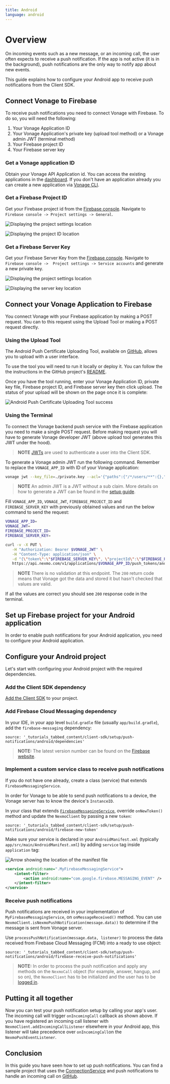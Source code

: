 ```yaml
---
title: Android
language: android
---
```


# Overview

On incoming events such as a new message, or an incoming call, the user often expects to receive a push notification. If the app is not active (it is in the background), push notifications are the only way to notify app about new events.

This guide explains how to configure your Android app to receive push notifications from the Client SDK.

## Connect Vonage to Firebase

To receive push notifications you need to connect Vonage with Firebase. To do so, you will need the following:

1. Your Vonage Application ID
1. Your Vonage Application's private key (upload tool method) or a Vonage admin JWT (terminal method)
1. Your Firebase project ID
1. Your Firebase server key

### Get a Vonage application ID

Obtain your Vonage API Application id. You can access the existing applications in the [dashboard](https://dashboard.nexmo.com/voice/your-applications). If you don't have an application already you can create a new application via [Vonage CLI](/client-sdk/setup/create-your-application).

### Get a Firebase Project ID

Get your Firebase project id from the [Firebase console](https://console.firebase.google.com/). Navigate to `Firebase console -> Project settings -> General`.

![Displaying the project settings location](/screenshots/setup/client-sdk/set-up-push-notifications/firebase-project-settings.png)

![Displaying the project ID location](/screenshots/setup/client-sdk/set-up-push-notifications/firebase-project-id.png)

### Get a Firebase Server Key

Get your Firebase Server Key from the [Firebase console](https://console.firebase.google.com/). Navigate to `Firebase console ->  Project settings -> Service accounts` and generate a new private key. 

![Displaying the project settings location](/screenshots/setup/client-sdk/set-up-push-notifications/firebase-project-settings.png)

![Displaying the server key location](/screenshots/setup/client-sdk/set-up-push-notifications/firebase-token.png)

## Connect your Vonage Application to Firebase

You connect Vonage with your Firebase application by making a POST request. You can to this request using the Upload Tool or making a POST request directly.

### Using the Upload Tool

The Android Push Certificate Uploading Tool, available on [GitHub](https://github.com/nexmo-community/android-push-uploader), allows you to upload with a user interface.

To use the tool you will need to run it locally or deploy it. You can follow the the instructions in the GitHub project's [README](https://github.com/nexmo-community/android-push-uploader#running-the-project). 

Once you have the tool running, enter your Vonage Application ID, private key file, Firebase project ID, and Firebase server key then click upload. The status of your upload will be shown on the page once it is complete:

![Android Push Certificate Uploading Tool success](/images/client-sdk/push-notifications/android-push-uploader-success.png)

### Using the Terminal

To connect the Vonage backend push service with the Firebase application you need to make a single POST request. Before making request you will have to generate Vonage developer JWT (above upload tool generates this JWT under the hood).

> **NOTE** [JWTs](https://jwt.io) are used to authenticate a user into the Client SDK.

To generate a Vonage admin JWT run the following command. Remember to replace the `VONAGE_APP_ID` with ID of your Vonage application:

```bash
vonage jwt --key_file=./private.key --acl='{"paths":{"/*/users/**":{},"/*/conversations/**":{},"/*/sessions/**":{},"/*/devices/**":{},"/*/image/**":{},"/*/media/**":{},"/*/applications/**":{},"/*/push/**":{},"/*/knocking/**":{},"/*/legs/**":{}}}' --app_id=VONAGE_APP_ID
```

> **NOTE** An admin JWT is a JWT without a sub claim. More details on how to generate a JWT can be found in the [setup guide](/tutorials/client-sdk-generate-test-credentials#generate-a-user-jwt).

Fill `VONAGE_APP_ID`, `VONAGE_JWT`, `FIREBASE_PROJECT_ID` and `FIREBASE_SERVER_KEY` with previously obtained values and run the below command to send the request:

```sh
VONAGE_APP_ID=
VONAGE_JWT=
FIREBASE_PROJECT_ID=
FIREBASE_SERVER_KEY=

curl -v -X PUT \
   -H "Authorization: Bearer $VONAGE_JWT" \
   -H "Content-Type: application/json" \
   -d "{\"token\":\"$FIREBASE_SERVER_KEY\", \"projectId\":\"$FIREBASE_PROJECT_ID\"}" \
   https://api.nexmo.com/v1/applications/$VONAGE_APP_ID/push_tokens/android  
```

> **NOTE** There is no validation at this endpoint. The `200` return code means that Vonage got the data and stored it but hasn't checked that values are valid.

If all the values are correct you should see `200` response code in the terminal.

## Set up Firebase project for your Android application

In order to enable push notifications for your Android application, you need to configure your Android application.

## Configure your Android project 

Let's start with configuring your Android project with the required dependencies.

### Add the Client SDK dependency

[Add the Client SDK](/client-sdk/setup/add-sdk-to-your-app/android) to your project.

### Add Firebase Cloud Messaging dependency

In your IDE, in your app level `build.gradle` file (usually `app/build.gradle`), add the `firebase-messaging` dependency:

```tabbed_content
source: '_tutorials_tabbed_content/client-sdk/setup/push-notifications/android/dependencies'
```

> **NOTE:** The latest version number can be found on the [Firebase website](https://firebase.google.com/docs/cloud-messaging/android/client#add_firebase_sdks_to_your_app).

### Implement a custom service class to receive push notifications

If you do not have one already, create a class (service) that extends `FirebaseMessagingService`. 

In order for Vonage to be able to send push notifications to a device, the Vonage server has to know the device's `InstanceID`.

In your class that extends [`FirebaseMessagingService`](https://firebase.google.com/docs/reference/android/com/google/firebase/messaging/FirebaseMessagingService),  override `onNewToken()` method and update the `NexmoClient` by passing a new `token`:

```tabbed_content
source: '_tutorials_tabbed_content/client-sdk/setup/push-notifications/android/firebase-new-token'
```

Make sure your service is declared in your `AndroidManifest.xml` (typically `app/src/main/AndroidManifest.xml`) by adding `service` tag inside `application` tag:

![Arrow showing the location of the manifest file](/screenshots/tutorials/client-sdk/android-shared/android-manifest-file.png)

```xml
<service android:name=".MyFirebaseMessagingService">
    <intent-filter>
        <action android:name="com.google.firebase.MESSAGING_EVENT" />
    </intent-filter>
</service>
```

### Receive push notifications

Push notifications are received in your implementation of `MyFirebaseMessagingService`, on `onMessageReceived()` method. You can use `NexmoClient.isNexmoPushNotification(message.data))` to determine if the message is sent from Vonage server.

Use `processPushNotification(message.data, listener)` to process the data received from Firebase Cloud Messaging (FCM) into a ready to use object:

```tabbed_content
source: '_tutorials_tabbed_content/client-sdk/setup/push-notifications/android/firebase-receive-push-notifications'
```

> **NOTE:** In order to process the push notification and apply any methods on the `NexmoCall` object (for example, answer, hangup, and so on), the `NexmoClient` has to be initialized and the user has to be [logged in](/client-sdk/getting-started/add-sdk-to-your-app/android).

## Putting it all together

Now you can test your push notification setup by calling your app's user. The incoming call will trigger `onIncomingCall` callback as shown above. If you have registered an incoming call listener with `NexmoClient.addIncomingCallListener` elsewhere in your Android app, this listener will take precedence over `onIncomingCall`on the `NexmoPushEventListener`. 

## Conclusion

In this guide you have seen how to set up push notifications. You can find a sample project that uses the [ConnectionService](https://developer.android.com/reference/android/telecom/ConnectionService) and push notifications to handle an incoming call on [GitHub](https://github.com/Vonage-Community/sample-client_sdk-android-connection_service).
